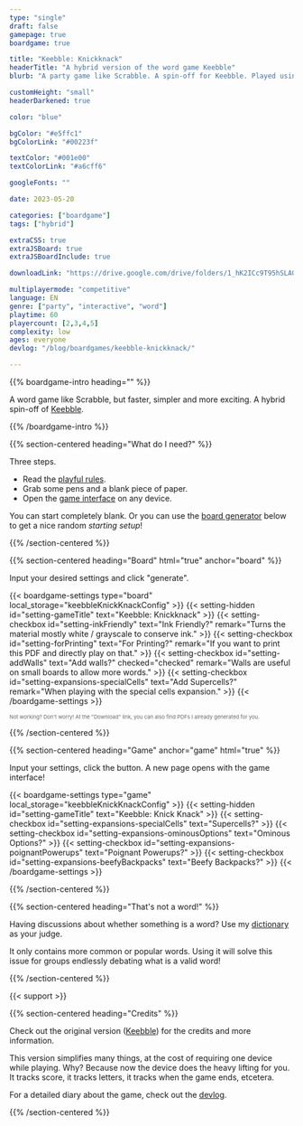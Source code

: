 ```yaml
---
type: "single"
draft: false
gamepage: true
boardgame: true

title: "Keebble: Knickknack"
headerTitle: "A hybrid version of the word game Keebble"
blurb: "A party game like Scrabble. A spin-off for Keebble. Played using an empty paper and one phone with internet."

customHeight: "small"
headerDarkened: true

color: "blue"

bgColor: "#e5ffc1"
bgColorLink: "#00223f"

textColor: "#001e00"
textColorLink: "#a6cff6"

googleFonts: ""

date: 2023-05-20

categories: ["boardgame"]
tags: ["hybrid"]

extraCSS: true
extraJSBoard: true
extraJSBoardInclude: true

downloadLink: "https://drive.google.com/drive/folders/1_hK2ICc9T95hSLAGNO4mvBFmqpvrq_15"

multiplayermode: "competitive"
language: EN
genre: ["party", "interactive", "word"]
playtime: 60
playercount: [2,3,4,5]
complexity: low
ages: everyone
devlog: "/blog/boardgames/keebble-knickknack/"

---
```



{{% boardgame-intro heading="" %}}

A word game like Scrabble, but faster, simpler and more exciting. A hybrid spin-off of [Keebble](https://pandaqi.com/keebble).

{{% /boardgame-intro %}}

{{% section-centered heading="What do I need?" %}}

Three steps.
* Read the [playful rules](rules). 
* Grab some pens and a blank piece of paper.
* Open the [game interface](#game) on any device.

You can start completely blank. Or you can use the [board generator](#board) below to get a nice random _starting setup_!

{{% /section-centered %}}

{{% section-centered heading="Board" html="true" anchor="board" %}}

<p>Input your desired settings and click "generate".</p>

  {{< boardgame-settings type="board" local_storage="keebbleKnickKnackConfig" >}}
    {{< setting-hidden id="setting-gameTitle" text="Keebble: Knickknack" >}}
    {{< setting-checkbox id="setting-inkFriendly" text="Ink Friendly?" remark="Turns the material mostly white / grayscale to conserve ink." >}}
    {{< setting-checkbox id="setting-forPrinting" text="For Printing?" remark="If you want to print this PDF and directly play on that." >}}
    {{< setting-checkbox id="setting-addWalls" text="Add walls?" checked="checked" remark="Walls are useful on small boards to allow more words." >}}
    {{< setting-checkbox id="setting-expansions-specialCells" text="Add Supercells?" remark="When playing with the special cells expansion." >}}
  {{< /boardgame-settings >}}

<p style="font-size:0.66em; opacity: 0.66;">Not working? Don't worry! At the "Download" link, you can also find PDFs I already generated for you.</p> 

{{% /section-centered %}}

{{% section-centered heading="Game" anchor="game" html="true" %}}

<p>Input your settings, click the button. A new page opens with the game interface!</p>

{{< boardgame-settings type="game" local_storage="keebbleKnickKnackConfig" >}}
	{{< setting-hidden id="setting-gameTitle" text="Keebble: Knick Knack" >}}
  {{< setting-checkbox id="setting-expansions-specialCells" text="Supercells?" >}}
  {{< setting-checkbox id="setting-expansions-ominousOptions" text="Ominous Options?" >}}
  {{< setting-checkbox id="setting-expansions-poignantPowerups" text="Poignant Powerups?" >}}
  {{< setting-checkbox id="setting-expansions-beefyBackpacks" text="Beefy Backpacks?" >}}
{{< /boardgame-settings >}}

{{% /section-centered %}}

{{% section-centered heading="That's not a word!" %}}

Having discussions about whether something is a word? Use my [dictionary](/tools/dictionary) as your judge.

It only contains more common or popular words. Using it will solve this issue for groups endlessly debating what is a valid word!

{{% /section-centered %}}

{{< support >}}

{{% section-centered heading="Credits" %}}

Check out the original version ([Keebble](https://pandaqi.com/keebble)) for the credits and more information.

This version simplifies many things, at the cost of requiring one device while playing. Why? Because now the device does the heavy lifting for you. It tracks score, it tracks letters, it tracks when the game ends, etcetera.

For a detailed diary about the game, check out the [devlog](/blog/boardgames/keebble-knickknack).

{{% /section-centered %}}